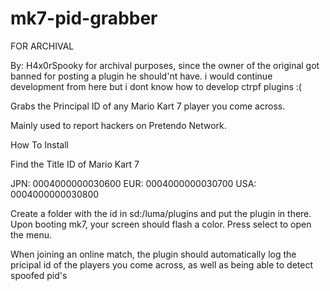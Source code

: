 # mk7-pid-grabber
FOR ARCHIVAL

 By: H4x0rSpooky
for archival purposes, since the owner of the original got banned for posting a plugin he should'nt have.
i would continue development from here but i dont know how to develop ctrpf plugins :(

Grabs the Principal ID of any Mario Kart 7 player you come across.

Mainly used to report hackers on Pretendo Network.

How To Install

Find the Title ID of Mario Kart 7

JPN: 0004000000030600
EUR: 0004000000030700
USA: 0004000000030800

Create a folder with the id in sd:/luma/plugins and put the plugin in there.
Upon booting mk7, your screen should flash a color. Press select to open the menu.

When joining an online match, the plugin should automatically log the pricipal id of the players you come across, as well as being able to detect spoofed pid's
